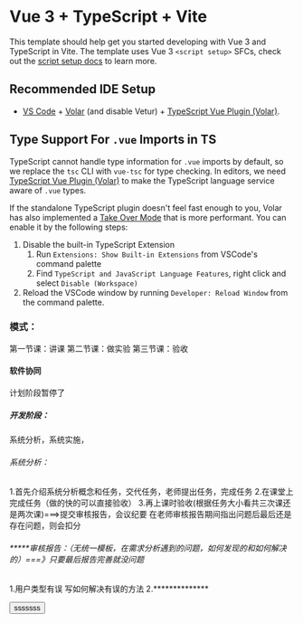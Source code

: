 # Vue 3 + TypeScript + Vite

This template should help get you started developing with Vue 3 and TypeScript in Vite. The template uses Vue 3 `<script setup>` SFCs, check out the [script setup docs](https://v3.vuejs.org/api/sfc-script-setup.html#sfc-script-setup) to learn more.

## Recommended IDE Setup

- [VS Code](https://code.visualstudio.com/) + [Volar](https://marketplace.visualstudio.com/items?itemName=Vue.volar) (and disable Vetur) + [TypeScript Vue Plugin (Volar)](https://marketplace.visualstudio.com/items?itemName=Vue.vscode-typescript-vue-plugin).

## Type Support For `.vue` Imports in TS

TypeScript cannot handle type information for `.vue` imports by default, so we replace the `tsc` CLI with `vue-tsc` for type checking. In editors, we need [TypeScript Vue Plugin (Volar)](https://marketplace.visualstudio.com/items?itemName=Vue.vscode-typescript-vue-plugin) to make the TypeScript language service aware of `.vue` types.

If the standalone TypeScript plugin doesn't feel fast enough to you, Volar has also implemented a [Take Over Mode](https://github.com/johnsoncodehk/volar/discussions/471#discussioncomment-1361669) that is more performant. You can enable it by the following steps:

1. Disable the built-in TypeScript Extension
   1. Run `Extensions: Show Built-in Extensions` from VSCode's command palette
   2. Find `TypeScript and JavaScript Language Features`, right click and select `Disable (Workspace)`
2. Reload the VSCode window by running `Developer: Reload Window` from the command palette.


### 模式：
   第一节课：讲课
   第二节课：做实验
   第三节课：验收
#### 软件协同
   计划阶段暂停了

##### 开发阶段：
   系统分析，系统实施，

###### 系统分析：
   1.首先介绍系统分析概念和任务，交代任务，老师提出任务，完成任务
   2.在课堂上完成任务（做的快的可以直接验收）
   3.再上课时验收(根据任务大小看共三次课还是两次课)===>提交审核报告，会议纪要
      在老师审核报告期间指出问题后最后还是存在问题，则会扣分
###### *****审核报告：（无统一模板，在需求分析遇到的问题，如何发现的和如何解决的）===》只要最后报告完善就没问题
   1.用户类型有误
      写如何解决有误的方法
   2.**************

<!DOCTYPE html>
<html lang="en">
  <head>
    <meta charset="UTF-8" />
    <link rel="icon" type="image/svg+xml" href="/vite.svg" />
    <meta name="viewport" content="width=device-width, initial-scale=1.0" />
    <button>sssssss</button>
  </head>
  <body>
    <div id="app"></div>
    <script type="module" src="/src/main.ts"></script>
  </body>
</html>
<style lang="scss">
</style>